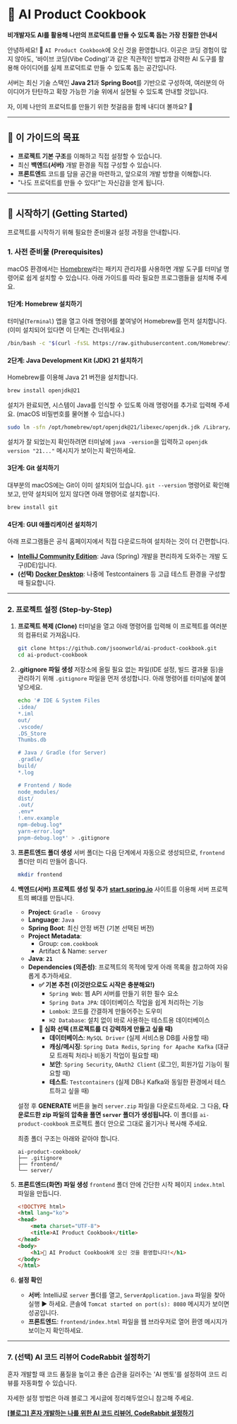 # 🍳 AI Product Cookbook

**비개발자도 AI를 활용해 나만의 프로덕트를 만들 수 있도록 돕는 가장 친절한 안내서**

안녕하세요\! 👋 `AI Product Cookbook`에 오신 것을 환영합니다.
이곳은 코딩 경험이 많지 않아도, '바이브 코딩(Vibe Coding)'과 같은 직관적인 방법과 강력한 AI 도구를 활용해 아이디어를 실제 프로덕트로 만들 수 있도록 돕는 공간입니다.

서버는 최신 기술 스택인 **Java 21**과 **Spring Boot**를 기반으로 구성하여, 여러분의 아이디어가 탄탄하고 확장 가능한 기술 위에서 실현될 수 있도록 안내할 것입니다.

자, 이제 나만의 프로덕트를 만들기 위한 첫걸음을 함께 내디뎌 볼까요? 🚀

-----

## 🎯 이 가이드의 목표

  * **프로젝트 기본 구조**를 이해하고 직접 설정할 수 있습니다.
  * 최신 **백엔드(서버)** 개발 환경을 직접 구성할 수 있습니다.
  * **프론트엔드** 코드를 담을 공간을 마련하고, 앞으로의 개발 방향을 이해합니다.
  * "나도 프로덕트를 만들 수 있다\!"는 자신감을 얻게 됩니다.

-----

## 🚀 시작하기 (Getting Started)

프로젝트를 시작하기 위해 필요한 준비물과 설정 과정을 안내합니다.

### 1\. 사전 준비물 (Prerequisites)

macOS 환경에서는 [Homebrew](https://www.google.com/search?q=https://brew.sh/index_ko)라는 패키지 관리자를 사용하면 개발 도구를 터미널 명령어로 쉽게 설치할 수 있습니다. 아래 가이드를 따라 필요한 프로그램들을 설치해 주세요.

#### 1단계: Homebrew 설치하기

터미널(`Terminal`) 앱을 열고 아래 명령어를 붙여넣어 Homebrew를 먼저 설치합니다. (이미 설치되어 있다면 이 단계는 건너뛰세요.)

```bash
/bin/bash -c "$(curl -fsSL https://raw.githubusercontent.com/Homebrew/install/HEAD/install.sh)"
```

#### 2단계: Java Development Kit (JDK) 21 설치하기

Homebrew를 이용해 Java 21 버전을 설치합니다.

```bash
brew install openjdk@21
```

설치가 완료되면, 시스템이 Java를 인식할 수 있도록 아래 명령어를 추가로 입력해 주세요. (macOS 비밀번호를 물어볼 수 있습니다.)

```bash
sudo ln -sfn /opt/homebrew/opt/openjdk@21/libexec/openjdk.jdk /Library/Java/JavaVirtualMachines/openjdk-21.jdk
```

설치가 잘 되었는지 확인하려면 터미널에 `java -version`을 입력하고 `openjdk version "21..."` 메시지가 보이는지 확인하세요.

#### 3단계: Git 설치하기

대부분의 macOS에는 Git이 이미 설치되어 있습니다. `git --version` 명령어로 확인해보고, 만약 설치되어 있지 않다면 아래 명령어로 설치합니다.

```bash
brew install git
```

#### 4단계: GUI 애플리케이션 설치하기

아래 프로그램들은 공식 홈페이지에서 직접 다운로드하여 설치하는 것이 더 간편합니다.

  * **[IntelliJ Community Edition](https://www.jetbrains.com/idea/download/)**: Java (Spring) 개발을 편리하게 도와주는 개발 도구(IDE)입니다.
  * **(선택) [Docker Desktop](https://www.docker.com/products/docker-desktop/)**: 나중에 Testcontainers 등 고급 테스트 환경을 구성할 때 필요합니다.

-----

### 2\. 프로젝트 설정 (Step-by-Step)

1.  **프로젝트 복제 (Clone)**
    터미널을 열고 아래 명령어를 입력해 이 프로젝트를 여러분의 컴퓨터로 가져옵니다.

    ```bash
    git clone https://github.com/jsoonworld/ai-product-cookbook.git
    cd ai-product-cookbook
    ```

2.  **.gitignore 파일 생성**
    저장소에 올릴 필요 없는 파일(IDE 설정, 빌드 결과물 등)을 관리하기 위해 `.gitignore` 파일을 먼저 생성합니다. 아래 명령어를 터미널에 붙여넣으세요.

    ```bash
    echo '# IDE & System Files
    .idea/
    *.iml
    out/
    .vscode/
    .DS_Store
    Thumbs.db

    # Java / Gradle (for Server)
    .gradle/
    build/
    *.log

    # Frontend / Node
    node_modules/
    dist/
    .out/
    .env*
    !.env.example
    npm-debug.log*
    yarn-error.log*
    pnpm-debug.log*' > .gitignore
    ```

3.  **프론트엔드 폴더 생성**
    서버 폴더는 다음 단계에서 자동으로 생성되므로, `frontend` 폴더만 미리 만들어 줍니다.

    ```bash
    mkdir frontend
    ```

4.  **백엔드(서버) 프로젝트 생성 및 추가**
    [**start.spring.io**](https://start.spring.io/) 사이트를 이용해 서버 프로젝트의 뼈대를 만듭니다.

      * **Project**: `Gradle - Groovy`
      * **Language**: `Java`
      * **Spring Boot**: 최신 안정 버전 (기본 선택된 버전)
      * **Project Metadata**:
          * Group: `com.cookbook`
          * Artifact & Name: `server`
      * **Java**: **`21`**
      * **Dependencies (의존성)**: 프로젝트의 목적에 맞게 아래 목록을 참고하여 자유롭게 추가하세요.
          * **✅ 기본 추천 (이것만으로도 시작은 충분해요\!)**
              * `Spring Web`: 웹 API 서버를 만들기 위한 필수 요소
              * `Spring Data JPA`: 데이터베이스 작업을 쉽게 처리하는 기능
              * `Lombok`: 코드를 간결하게 만들어주는 도우미
              * `H2 Database`: 설치 없이 바로 사용하는 테스트용 데이터베이스
          * **🚀 심화 선택 (프로젝트를 더 강력하게 만들고 싶을 때)**
              * **데이터베이스**: `MySQL Driver` (실제 서비스용 DB를 사용할 때)
              * **캐싱/메시징**: `Spring Data Redis`, `Spring for Apache Kafka` (대규모 트래픽 처리나 비동기 작업이 필요할 때)
              * **보안**: `Spring Security`, `OAuth2 Client` (로그인, 회원가입 기능이 필요할 때)
              * **테스트**: `Testcontainers` (실제 DB나 Kafka와 동일한 환경에서 테스트하고 싶을 때)

    설정 후 **GENERATE** 버튼을 눌러 `server.zip` 파일을 다운로드하세요. 그 다음, **다운로드한 zip 파일의 압축을 풀면 `server` 폴더가 생성됩니다.** 이 폴더를 `ai-product-cookbook` 프로젝트 폴더 안으로 그대로 옮기거나 복사해 주세요.

    최종 폴더 구조는 아래와 같아야 합니다.

    ```
    ai-product-cookbook/
    ├── .gitignore
    ├── frontend/
    └── server/
    ```

5.  **프론트엔드(화면) 파일 생성**
    `frontend` 폴더 안에 간단한 시작 페이지 `index.html` 파일을 만듭니다.

    ```html
    <!DOCTYPE html>
    <html lang="ko">
    <head>
        <meta charset="UTF-8">
        <title>AI Product Cookbook</title>
    </head>
    <body>
        <h1>🍳 AI Product Cookbook에 오신 것을 환영합니다!</h1>
    </body>
    </html>
    ```

6.  **설정 확인**

      * **서버**: IntelliJ로 `server` 폴더를 열고, `ServerApplication.java` 파일을 찾아 실행 ▶️ 하세요. 콘솔에 `Tomcat started on port(s): 8080` 메시지가 보이면 성공입니다.
      * **프론트엔드**: `frontend/index.html` 파일을 웹 브라우저로 열어 환영 메시지가 보이는지 확인하세요.

-----

### 7. (선택) AI 코드 리뷰어 CodeRabbit 설정하기

혼자 개발할 때 코드 품질을 높이고 좋은 습관을 길러주는 'AI 멘토'를 설정하여 코드 리뷰를 자동화할 수 있습니다.

자세한 설정 방법은 아래 블로그 게시글에 정리해두었으니 참고해 주세요.

[**[블로그] 혼자 개발하는 나를 위한 AI 코드 리뷰어, CodeRabbit 설정하기**](https://velog.io/@harperkwon/%ED%98%BC%EC%9E%90-%EA%B0%9C%EB%B0%9C%ED%95%98%EB%8A%94-%EB%82%98%EB%A5%BC-%EC%9C%84%ED%95%9C-AI-%EC%BD%94%EB%93%9C-%EB%A6%AC%EB%B7%B0%EC%96%B4-CodeRabbit-%EC%84%A4%EC%A0%95%ED%95%98%EA%B8%B0)
